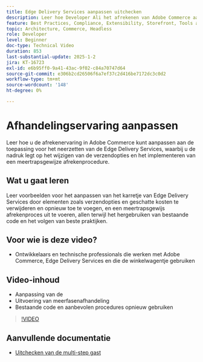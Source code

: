 ```yaml
---
title: Edge Delivery Services aanpassen uitchecken
description: Leer hoe Developer Ali het afrekenen van Adobe Commerce aanpast, inclusief leveringsopties en uitchecken in meerdere stappen, met gebruik van best practices en hergebruik van code. ​
feature: Best Practices, Compliance, Extensibility, Storefront, Tools and External Services
topic: Architecture, Commerce, Headless
role: Developer
level: Beginner
doc-type: Technical Video
duration: 853
last-substantial-update: 2025-1-2
jira: KT-16723
exl-id: e6b95ff0-9a41-43ac-9f02-c84a70747d64
source-git-commit: e306b2cd26506f6a7ef37c2d416be7172dc3c0d2
workflow-type: tm+mt
source-wordcount: '148'
ht-degree: 0%

---
```


# Afhandelingservaring aanpassen

Leer hoe u de afrekenervaring in Adobe Commerce kunt aanpassen aan de toepassing voor het neerzetten van de Edge Delivery Services, waarbij u de nadruk legt op het wijzigen van de verzendopties en het implementeren van een meertrapsgewijze afrekenprocedure.

## Wat u gaat leren

Leer voorbeelden voor het aanpassen van het karretje van Edge Delivery Services door elementen zoals verzendopties en geschatte kosten te verwijderen en opnieuw toe te voegen, en een meertrapsgewijs afrekenproces uit te voeren, allen terwijl het hergebruiken van bestaande code en het volgen van beste praktijken. &#x200B;

## Voor wie is deze video?

* Ontwikkelaars en technische professionals die werken met Adobe Commerce, Edge Delivery Services en die de winkelwagentje gebruiken

## Video-inhoud

* Aanpassing van de &#x200B;
* Uitvoering van meerfasenafhandeling &#x200B;
* Bestaande code en aanbevolen procedures opnieuw gebruiken

>[!VIDEO](https://video.tv.adobe.com/v/3442650?learn=on)

## Aanvullende documentatie

* [ Uitchecken van de multi-step gast ](https://experienceleague.adobe.com/developer/commerce/storefront/dropins/checkout/tutorials/multi-step/?lang=nl-NL)
